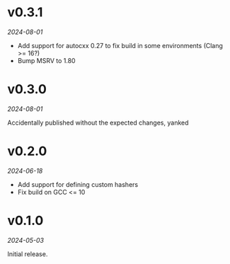 # v0.3.1

*2024-08-01*

* Add support for autocxx 0.27 to fix build in some environments (Clang >= 16?)
* Bump MSRV to 1.80

# v0.3.0

*2024-08-01*

Accidentally published without the expected changes, yanked

# v0.2.0

*2024-06-18*

* Add support for defining custom hashers
* Fix build on GCC <= 10

# v0.1.0

*2024-05-03*

Initial release.

